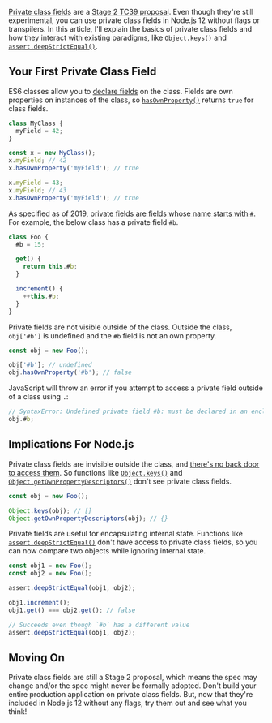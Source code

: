 [Private class fields](https://github.com/tc39/proposal-class-fields#private-fields) are a [Stage 2 TC39 proposal](https://tc39.github.io/process-document/). Even though they're still experimental, you can use private class fields in Node.js 12 without flags or transpilers. In this article, I'll explain the basics of private class fields and how they interact with existing paradigms, like `Object.keys()` and [`assert.deepStrictEqual()`](https://nodejs.org/api/assert.html#assert_assert_deepstrictequal_actual_expected_message).

Your First Private Class Field
------------------------------

ES6 classes allow you to [declare fields](https://developer.mozilla.org/en-US/docs/Web/JavaScript/Reference/Classes#Field_declarations) on the class. Fields are own properties on instances of the class, so [`hasOwnProperty()`](https://masteringjs.io/tutorials/fundamentals/hasownproperty) returns `true` for class fields.

```javascript
class MyClass {
  myField = 42;
}

const x = new MyClass();
x.myField; // 42
x.hasOwnProperty('myField'); // true

x.myField = 43;
x.myField; // 43
x.hasOwnProperty('myField'); // true
```

As specified as of 2019, [private fields are fields whose name starts with `#`](https://github.com/tc39/proposal-class-fields#private-fields). For example, the below class has a private field `#b`.

```javascript
class Foo {
  #b = 15;

  get() {
    return this.#b;
  }

  increment() {
    ++this.#b;
  }
}
```

Private fields are not visible outside of the class. Outside the class, `obj['#b']` is undefined and the `#b` field is not an own property.

```javascript
const obj = new Foo();

obj['#b']; // undefined
obj.hasOwnProperty('#b'); // false
```

JavaScript will throw an error if you attempt to access a private field outside of a class using `.`:

```javascript
// SyntaxError: Undefined private field #b: must be declared in an enclosing class
obj.#b;
```

Implications For Node.js
------------------------

Private class fields are invisible outside the class, and [there's no back door to access them](https://github.com/tc39/proposal-class-fields#no-backdoor-to-access-private). So functions like [`Object.keys()`](https://developer.mozilla.org/en-US/docs/Web/JavaScript/Reference/Global_Objects/Object/keys) and [`Object.getOwnPropertyDescriptors()`](https://developer.mozilla.org/en-US/docs/Web/JavaScript/Reference/Global_Objects/Object/getOwnPropertyDescriptors) don't see private class fields.

```javascript
const obj = new Foo();

Object.keys(obj); // []
Object.getOwnPropertyDescriptors(obj); // {}
```

Private fields are useful for encapsulating internal state. Functions like [`assert.deepStrictEqual()`](https://nodejs.org/api/assert.html#assert_assert_deepstrictequal_actual_expected_message) don't have access to private class fields, so you can now compare two objects while ignoring internal state.

```javascript
const obj1 = new Foo();
const obj2 = new Foo();

assert.deepStrictEqual(obj1, obj2);

obj1.increment();
obj1.get() === obj2.get(); // false

// Succeeds even though `#b` has a different value
assert.deepStrictEqual(obj1, obj2);
```

Moving On
---------

Private class fields are still a Stage 2 proposal, which means the spec may change and/or the spec might never be formally adopted. Don't build your entire production application on private class fields. But, now that they're included in Node.js 12 without any flags, try them out and see what you think!